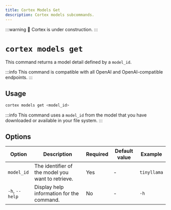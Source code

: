 ```yaml
---
title: Cortex Models Get
description: Cortex models subcommands.
---
```


:::warning
🚧 Cortex is under construction.
:::

# `cortex models get`

This command returns a model detail defined by a `model_id`.

:::info
This command is compatible with all OpenAI and OpenAI-compatible endpoints.
:::

## Usage

```bash
cortex models get <model_id>
```
:::info
This command uses a `model_id` from the model that you have downloaded or available in your file system.
:::

## Options

| Option            | Description                                           | Required | Default value | Example         |
|-------------------|-------------------------------------------------------|----------|---------------|-----------------|
| `model_id`        | The identifier of the model you want to retrieve.     | Yes      | -             | `tinyllama`|
| `-h`, `--help`    | Display help information for the command.             | No       | -             | `-h`        |

